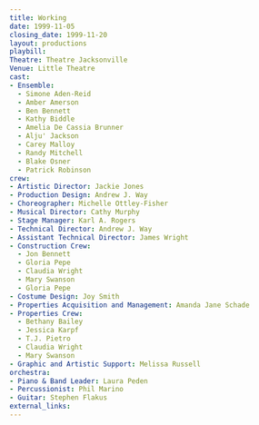 ```yaml
---
title: Working
date: 1999-11-05
closing_date: 1999-11-20
layout: productions
playbill:
Theatre: Theatre Jacksonville
Venue: Little Theatre
cast:
- Ensemble: 
  - Simone Aden-Reid
  - Amber Amerson
  - Ben Bennett
  - Kathy Biddle
  - Amelia De Cassia Brunner
  - Alju' Jackson
  - Carey Malloy
  - Randy Mitchell
  - Blake Osner
  - Patrick Robinson
crew:
- Artistic Director: Jackie Jones
- Production Design: Andrew J. Way
- Choreographer: Michelle Ottley-Fisher
- Musical Director: Cathy Murphy
- Stage Manager: Karl A. Rogers
- Technical Director: Andrew J. Way
- Assistant Technical Director: James Wright
- Construction Crew:
  - Jon Bennett
  - Gloria Pepe
  - Claudia Wright
  - Mary Swanson
  - Gloria Pepe
- Costume Design: Joy Smith
- Properties Acquisition and Management: Amanda Jane Schade
- Properties Crew:
  - Bethany Bailey
  - Jessica Karpf
  - T.J. Pietro
  - Claudia Wright
  - Mary Swanson
- Graphic and Artistic Support: Melissa Russell
orchestra:
- Piano & Band Leader: Laura Peden
- Percussionist: Phil Marino
- Guitar: Stephen Flakus
external_links:
---
```

